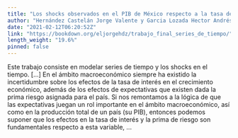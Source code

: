 ```yaml
---
title: "Los shocks observados en el PIB de México respecto a la tasa de interés y la prima de riesgo (2009-2019)"
author: "Hernández Castelán Jorge Valente y Garcia Lozada Hector Andrés"
date: "2021-02-12T06:20:52Z"
link: "https://bookdown.org/eljorgehdz/trabajo_final_series_de_tiempo/"
length_weight: "19.6%"
pinned: false
---
```


Este trabajo consiste en modelar series de tiempo y los shocks en el tiempo. [...] En el ámbito macroeconómico siempre ha existido la incertidumbre sobre los efectos de la tasa de interés en el crecimiento económico, además de los efectos de expectativas que existen dada la prima riesgo asignada para el país. Si nos remontamos a la lógica de que las expectativas juegan un rol importante en el ámbito macroeconómico, así como en la producción total de un país (su PIB), entonces podemos suponer que los efectos en la tasa de interés y la prima de riesgo son fundamentales respecto a esta variable,  ...
